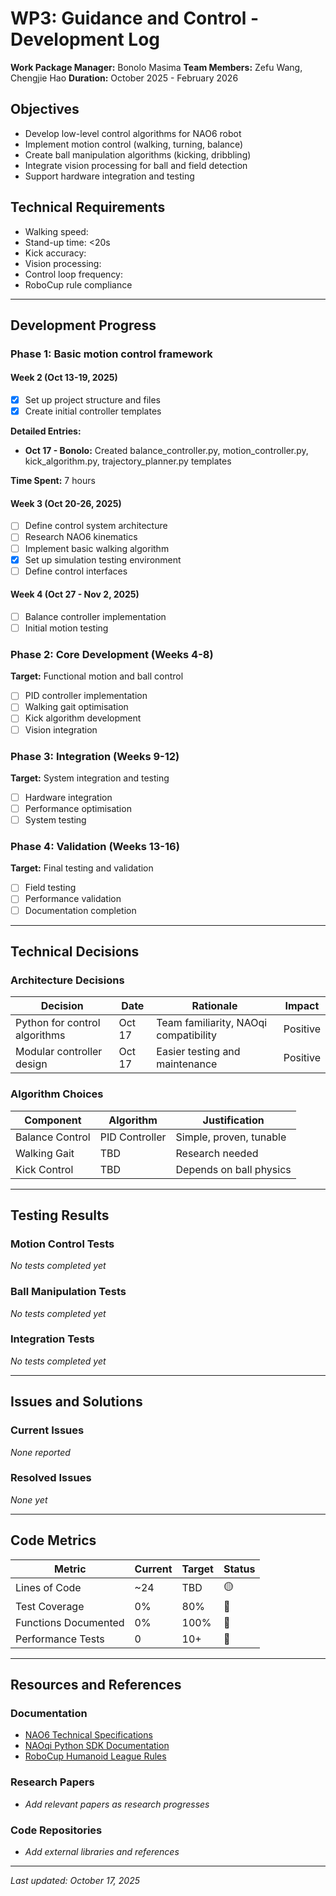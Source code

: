 # WP3: Guidance and Control - Development Log

**Work Package Manager:** Bonolo Masima
**Team Members:** Zefu Wang, Chengjie Hao
**Duration:** October 2025 - February 2026

## Objectives

- Develop low-level control algorithms for NAO6 robot
- Implement motion control (walking, turning, balance)
- Create ball manipulation algorithms (kicking, dribbling)
- Integrate vision processing for ball and field detection
- Support hardware integration and testing

## Technical Requirements

- Walking speed:
- Stand-up time: <20s
- Kick accuracy:
- Vision processing:
- Control loop frequency:
- RoboCup rule compliance

---

## Development Progress

### Phase 1: Basic motion control framework

#### Week 2 (Oct 13-19, 2025)

- [X] Set up project structure and files
- [X] Create initial controller templates

**Detailed Entries:**

- **Oct 17 - Bonolo:** Created balance_controller.py, motion_controller.py, kick_algorithm.py, trajectory_planner.py templates

**Time Spent:** 7 hours

#### Week 3 (Oct 20-26, 2025)

- [ ] Define control system architecture
- [ ] Research NAO6 kinematics
- [ ] Implement basic walking algorithm
- [X] Set up simulation testing environment
- [ ] Define control interfaces

#### Week 4 (Oct 27 - Nov 2, 2025)

- [ ] Balance controller implementation
- [ ] Initial motion testing

### Phase 2: Core Development (Weeks 4-8)

**Target:** Functional motion and ball control

- [ ] PID controller implementation
- [ ] Walking gait optimisation
- [ ] Kick algorithm development
- [ ] Vision integration

### Phase 3: Integration (Weeks 9-12)

**Target:** System integration and testing

- [ ] Hardware integration
- [ ] Performance optimisation
- [ ] System testing

### Phase 4: Validation (Weeks 13-16)

**Target:** Final testing and validation

- [ ] Field testing
- [ ] Performance validation
- [ ] Documentation completion

---

## Technical Decisions

### Architecture Decisions

| Decision                      | Date   | Rationale                             | Impact   |
| ----------------------------- | ------ | ------------------------------------- | -------- |
| Python for control algorithms | Oct 17 | Team familiarity, NAOqi compatibility | Positive |
| Modular controller design     | Oct 17 | Easier testing and maintenance        | Positive |

### Algorithm Choices

| Component       | Algorithm      | Justification           |
| --------------- | -------------- | ----------------------- |
| Balance Control | PID Controller | Simple, proven, tunable |
| Walking Gait    | TBD            | Research needed         |
| Kick Control    | TBD            | Depends on ball physics |

---

## Testing Results

### Motion Control Tests

*No tests completed yet*

### Ball Manipulation Tests

*No tests completed yet*

### Integration Tests

*No tests completed yet*

---

## Issues and Solutions

### Current Issues

*None reported*

### Resolved Issues

*None yet*

---

## Code Metrics

| Metric               | Current | Target | Status |
| -------------------- | ------- | ------ | ------ |
| Lines of Code        | ~24     | TBD    | 🟡     |
| Test Coverage        | 0%      | 80%    | 🔴     |
| Functions Documented | 0%      | 100%   | 🔴     |
| Performance Tests    | 0       | 10+    | 🔴     |

---

## Resources and References

### Documentation

- [NAO6 Technical Specifications](https://www.softbankrobotics.com/emea/en/nao)
- [NAOqi Python SDK Documentation](http://doc.aldebaran.com/2-8/index.html)
- [RoboCup Humanoid League Rules](https://humanoid.robocup.org/)

### Research Papers

- *Add relevant papers as research progresses*

### Code Repositories

- *Add external libraries and references*

---

*Last updated: October 17, 2025*

